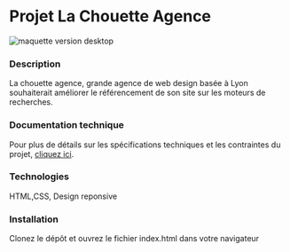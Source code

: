 # Projet La Chouette Agence


![maquette version desktop](maquette/version-desktop.png)


### Description

La chouette agence, grande agence de web design basée à Lyon souhaiterait améliorer le référencement de son site sur les moteurs de recherches.

### Documentation technique

Pour plus de détails sur les spécifications techniques et les contraintes du projet, [cliquez ici](doc/doc-p4.pdf).

### Technologies

HTML,CSS, Design reponsive

### Installation

Clonez le dépôt et ouvrez le fichier index.html dans votre navigateur
